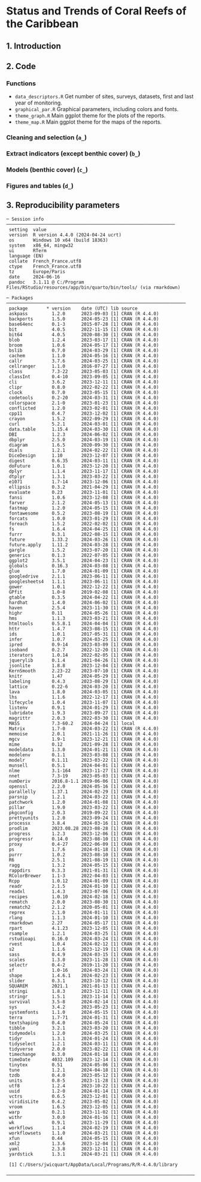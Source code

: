
<!-- README.md is generated from README.Rmd. Please edit that file -->

# **Status and Trends of Coral Reefs of the Caribbean**

## 1. Introduction

## 2. Code

### Functions

- `data_descriptors.R` Get number of sites, surveys, datasets, first and
  last year of monitoring.
- `graphical_par.R` Graphical parameters, including colors and fonts.
- `theme_graph.R` Main ggplot theme for the plots of the reports.
- `theme_map.R` Main ggplot theme for the maps of the reports.

### Cleaning and selection (`a_`)

### Extract indicators (except benthic cover) (`b_`)

### Models (benthic cover) (`c_`)

### Figures and tables (`d_`)

## 3. Reproducibility parameters

    ─ Session info ───────────────────────────────────────────────────────────────
     setting  value
     version  R version 4.4.0 (2024-04-24 ucrt)
     os       Windows 10 x64 (build 18363)
     system   x86_64, mingw32
     ui       RTerm
     language (EN)
     collate  French_France.utf8
     ctype    French_France.utf8
     tz       Europe/Paris
     date     2024-06-16
     pandoc   3.1.11 @ C:/Program Files/RStudio/resources/app/bin/quarto/bin/tools/ (via rmarkdown)

    ─ Packages ───────────────────────────────────────────────────────────────────
     package       * version    date (UTC) lib source
     askpass         1.2.0      2023-09-03 [1] CRAN (R 4.4.0)
     backports       1.5.0      2024-05-23 [1] CRAN (R 4.4.0)
     base64enc       0.1-3      2015-07-28 [1] CRAN (R 4.4.0)
     bit             4.0.5      2022-11-15 [1] CRAN (R 4.4.0)
     bit64           4.0.5      2020-08-30 [1] CRAN (R 4.4.0)
     blob            1.2.4      2023-03-17 [1] CRAN (R 4.4.0)
     broom           1.0.6      2024-05-17 [1] CRAN (R 4.4.0)
     bslib           0.7.0      2024-03-29 [1] CRAN (R 4.4.0)
     cachem          1.1.0      2024-05-16 [1] CRAN (R 4.4.0)
     callr           3.7.6      2024-03-25 [1] CRAN (R 4.4.0)
     cellranger      1.1.0      2016-07-27 [1] CRAN (R 4.4.0)
     class           7.3-22     2023-05-03 [1] CRAN (R 4.4.0)
     classInt        0.4-10     2023-09-05 [1] CRAN (R 4.4.0)
     cli             3.6.2      2023-12-11 [1] CRAN (R 4.4.0)
     clipr           0.8.0      2022-02-22 [1] CRAN (R 4.4.0)
     clock           0.7.0      2023-05-15 [1] CRAN (R 4.4.0)
     codetools       0.2-20     2024-03-31 [1] CRAN (R 4.4.0)
     colorspace      2.1-0      2023-01-23 [1] CRAN (R 4.4.0)
     conflicted      1.2.0      2023-02-01 [1] CRAN (R 4.4.0)
     cpp11           0.4.7      2023-12-02 [1] CRAN (R 4.4.0)
     crayon          1.5.2      2022-09-29 [1] CRAN (R 4.4.0)
     curl            5.2.1      2024-03-01 [1] CRAN (R 4.4.0)
     data.table      1.15.4     2024-03-30 [1] CRAN (R 4.4.0)
     DBI             1.2.3      2024-06-02 [1] CRAN (R 4.4.0)
     dbplyr          2.5.0      2024-03-19 [1] CRAN (R 4.4.0)
     diagram         1.6.5      2020-09-30 [1] CRAN (R 4.4.0)
     dials           1.2.1      2024-02-22 [1] CRAN (R 4.4.0)
     DiceDesign      1.10       2023-12-07 [1] CRAN (R 4.4.0)
     digest          0.6.35     2024-03-11 [1] CRAN (R 4.4.0)
     doFuture        1.0.1      2023-12-20 [1] CRAN (R 4.4.0)
     dplyr           1.1.4      2023-11-17 [1] CRAN (R 4.4.0)
     dtplyr          1.3.1      2023-03-22 [1] CRAN (R 4.4.0)
     e1071           1.7-14     2023-12-06 [1] CRAN (R 4.4.0)
     ellipsis        0.3.2      2021-04-29 [1] CRAN (R 4.4.0)
     evaluate        0.23       2023-11-01 [1] CRAN (R 4.4.0)
     fansi           1.0.6      2023-12-08 [1] CRAN (R 4.4.0)
     farver          2.1.2      2024-05-13 [1] CRAN (R 4.4.0)
     fastmap         1.2.0      2024-05-15 [1] CRAN (R 4.4.0)
     fontawesome     0.5.2      2023-08-19 [1] CRAN (R 4.4.0)
     forcats         1.0.0      2023-01-29 [1] CRAN (R 4.4.0)
     foreach         1.5.2      2022-02-02 [1] CRAN (R 4.4.0)
     fs              1.6.4      2024-04-25 [1] CRAN (R 4.4.0)
     furrr           0.3.1      2022-08-15 [1] CRAN (R 4.4.0)
     future          1.33.2     2024-03-26 [1] CRAN (R 4.4.0)
     future.apply    1.11.2     2024-03-28 [1] CRAN (R 4.4.0)
     gargle          1.5.2      2023-07-20 [1] CRAN (R 4.4.0)
     generics        0.1.3      2022-07-05 [1] CRAN (R 4.4.0)
     ggplot2         3.5.1      2024-04-23 [1] CRAN (R 4.4.0)
     globals         0.16.3     2024-03-08 [1] CRAN (R 4.4.0)
     glue            1.7.0      2024-01-09 [1] CRAN (R 4.4.0)
     googledrive     2.1.1      2023-06-11 [1] CRAN (R 4.4.0)
     googlesheets4   1.1.1      2023-06-11 [1] CRAN (R 4.4.0)
     gower           1.0.1      2022-12-22 [1] CRAN (R 4.4.0)
     GPfit           1.0-8      2019-02-08 [1] CRAN (R 4.4.0)
     gtable          0.3.5      2024-04-22 [1] CRAN (R 4.4.0)
     hardhat         1.4.0      2024-06-02 [1] CRAN (R 4.4.0)
     haven           2.5.4      2023-11-30 [1] CRAN (R 4.4.0)
     highr           0.11       2024-05-26 [1] CRAN (R 4.4.0)
     hms             1.1.3      2023-03-21 [1] CRAN (R 4.4.0)
     htmltools       0.5.8.1    2024-04-04 [1] CRAN (R 4.4.0)
     httr            1.4.7      2023-08-15 [1] CRAN (R 4.4.0)
     ids             1.0.1      2017-05-31 [1] CRAN (R 4.4.0)
     infer           1.0.7      2024-03-25 [1] CRAN (R 4.4.0)
     ipred           0.9-14     2023-03-09 [1] CRAN (R 4.4.0)
     isoband         0.2.7      2022-12-20 [1] CRAN (R 4.4.0)
     iterators       1.0.14     2022-02-05 [1] CRAN (R 4.4.0)
     jquerylib       0.1.4      2021-04-26 [1] CRAN (R 4.4.0)
     jsonlite        1.8.8      2023-12-04 [1] CRAN (R 4.4.0)
     KernSmooth      2.23-22    2023-07-10 [1] CRAN (R 4.4.0)
     knitr           1.47       2024-05-29 [1] CRAN (R 4.4.0)
     labeling        0.4.3      2023-08-29 [1] CRAN (R 4.4.0)
     lattice         0.22-6     2024-03-20 [1] CRAN (R 4.4.0)
     lava            1.8.0      2024-03-05 [1] CRAN (R 4.4.0)
     lhs             1.1.6      2022-12-17 [1] CRAN (R 4.4.0)
     lifecycle       1.0.4      2023-11-07 [1] CRAN (R 4.4.0)
     listenv         0.9.1      2024-01-29 [1] CRAN (R 4.4.0)
     lubridate       1.9.3      2023-09-27 [1] CRAN (R 4.4.0)
     magrittr        2.0.3      2022-03-30 [1] CRAN (R 4.4.0)
     MASS            7.3-60.2   2024-04-24 [1] local
     Matrix          1.7-0      2024-03-22 [1] CRAN (R 4.4.0)
     memoise         2.0.1      2021-11-26 [1] CRAN (R 4.4.0)
     mgcv            1.9-1      2023-12-21 [1] CRAN (R 4.4.0)
     mime            0.12       2021-09-28 [1] CRAN (R 4.4.0)
     modeldata       1.3.0      2024-01-21 [1] CRAN (R 4.4.0)
     modelenv        0.1.1      2023-03-08 [1] CRAN (R 4.4.0)
     modelr          0.1.11     2023-03-22 [1] CRAN (R 4.4.0)
     munsell         0.5.1      2024-04-01 [1] CRAN (R 4.4.0)
     nlme            3.1-164    2023-11-27 [1] CRAN (R 4.4.0)
     nnet            7.3-19     2023-05-03 [1] CRAN (R 4.4.0)
     numDeriv        2016.8-1.1 2019-06-06 [1] CRAN (R 4.4.0)
     openssl         2.2.0      2024-05-16 [1] CRAN (R 4.4.0)
     parallelly      1.37.1     2024-02-29 [1] CRAN (R 4.4.0)
     parsnip         1.2.1      2024-03-22 [1] CRAN (R 4.4.0)
     patchwork       1.2.0      2024-01-08 [1] CRAN (R 4.4.0)
     pillar          1.9.0      2023-03-22 [1] CRAN (R 4.4.0)
     pkgconfig       2.0.3      2019-09-22 [1] CRAN (R 4.4.0)
     prettyunits     1.2.0      2023-09-24 [1] CRAN (R 4.4.0)
     processx        3.8.4      2024-03-16 [1] CRAN (R 4.4.0)
     prodlim         2023.08.28 2023-08-28 [1] CRAN (R 4.4.0)
     progress        1.2.3      2023-12-06 [1] CRAN (R 4.4.0)
     progressr       0.14.0     2023-08-10 [1] CRAN (R 4.4.0)
     proxy           0.4-27     2022-06-09 [1] CRAN (R 4.4.0)
     ps              1.7.6      2024-01-18 [1] CRAN (R 4.4.0)
     purrr           1.0.2      2023-08-10 [1] CRAN (R 4.4.0)
     R6              2.5.1      2021-08-19 [1] CRAN (R 4.4.0)
     ragg            1.3.2      2024-05-15 [1] CRAN (R 4.4.0)
     rappdirs        0.3.3      2021-01-31 [1] CRAN (R 4.4.0)
     RColorBrewer    1.1-3      2022-04-03 [1] CRAN (R 4.4.0)
     Rcpp            1.0.12     2024-01-09 [1] CRAN (R 4.4.0)
     readr           2.1.5      2024-01-10 [1] CRAN (R 4.4.0)
     readxl          1.4.3      2023-07-06 [1] CRAN (R 4.4.0)
     recipes         1.0.10     2024-02-18 [1] CRAN (R 4.4.0)
     rematch         2.0.0      2023-08-30 [1] CRAN (R 4.4.0)
     rematch2        2.1.2      2020-05-01 [1] CRAN (R 4.4.0)
     reprex          2.1.0      2024-01-11 [1] CRAN (R 4.4.0)
     rlang           1.1.3      2024-01-10 [1] CRAN (R 4.4.0)
     rmarkdown       2.27       2024-05-17 [1] CRAN (R 4.4.0)
     rpart           4.1.23     2023-12-05 [1] CRAN (R 4.4.0)
     rsample         1.2.1      2024-03-25 [1] CRAN (R 4.4.0)
     rstudioapi      0.16.0     2024-03-24 [1] CRAN (R 4.4.0)
     rvest           1.0.4      2024-02-12 [1] CRAN (R 4.4.0)
     s2              1.1.6      2023-12-19 [1] CRAN (R 4.4.0)
     sass            0.4.9      2024-03-15 [1] CRAN (R 4.4.0)
     scales          1.3.0      2023-11-28 [1] CRAN (R 4.4.0)
     selectr         0.4-2      2019-11-20 [1] CRAN (R 4.4.0)
     sf              1.0-16     2024-03-24 [1] CRAN (R 4.4.0)
     shape           1.4.6.1    2024-02-23 [1] CRAN (R 4.4.0)
     slider          0.3.1      2023-10-12 [1] CRAN (R 4.4.0)
     SQUAREM         2021.1     2021-01-13 [1] CRAN (R 4.4.0)
     stringi         1.8.3      2023-12-11 [1] CRAN (R 4.4.0)
     stringr         1.5.1      2023-11-14 [1] CRAN (R 4.4.0)
     survival        3.5-8      2024-02-14 [1] CRAN (R 4.4.0)
     sys             3.4.2      2023-05-23 [1] CRAN (R 4.4.0)
     systemfonts     1.1.0      2024-05-15 [1] CRAN (R 4.4.0)
     terra           1.7-71     2024-01-31 [1] CRAN (R 4.4.0)
     textshaping     0.4.0      2024-05-24 [1] CRAN (R 4.4.0)
     tibble          3.2.1      2023-03-20 [1] CRAN (R 4.4.0)
     tidymodels      1.2.0      2024-03-25 [1] CRAN (R 4.4.0)
     tidyr           1.3.1      2024-01-24 [1] CRAN (R 4.4.0)
     tidyselect      1.2.1      2024-03-11 [1] CRAN (R 4.4.0)
     tidyverse       2.0.0      2023-02-22 [1] CRAN (R 4.4.0)
     timechange      0.3.0      2024-01-18 [1] CRAN (R 4.4.0)
     timeDate        4032.109   2023-12-14 [1] CRAN (R 4.4.0)
     tinytex         0.51       2024-05-06 [1] CRAN (R 4.4.0)
     tune            1.2.1      2024-04-18 [1] CRAN (R 4.4.0)
     tzdb            0.4.0      2023-05-12 [1] CRAN (R 4.4.0)
     units           0.8-5      2023-11-28 [1] CRAN (R 4.4.0)
     utf8            1.2.4      2023-10-22 [1] CRAN (R 4.4.0)
     uuid            1.2-0      2024-01-14 [1] CRAN (R 4.4.0)
     vctrs           0.6.5      2023-12-01 [1] CRAN (R 4.4.0)
     viridisLite     0.4.2      2023-05-02 [1] CRAN (R 4.4.0)
     vroom           1.6.5      2023-12-05 [1] CRAN (R 4.4.0)
     warp            0.2.1      2023-11-02 [1] CRAN (R 4.4.0)
     withr           3.0.0      2024-01-16 [1] CRAN (R 4.4.0)
     wk              0.9.1      2023-11-29 [1] CRAN (R 4.4.0)
     workflows       1.1.4      2024-02-19 [1] CRAN (R 4.4.0)
     workflowsets    1.1.0      2024-03-21 [1] CRAN (R 4.4.0)
     xfun            0.44       2024-05-15 [1] CRAN (R 4.4.0)
     xml2            1.3.6      2023-12-04 [1] CRAN (R 4.4.0)
     yaml            2.3.8      2023-12-11 [1] CRAN (R 4.4.0)
     yardstick       1.3.1      2024-03-21 [1] CRAN (R 4.4.0)

     [1] C:/Users/jwicquart/AppData/Local/Programs/R/R-4.4.0/library

    ──────────────────────────────────────────────────────────────────────────────

